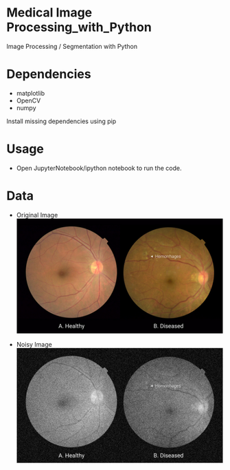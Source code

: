 # Medical Image Processing_with_Python
Image Processing / Segmentation with Python 

# Dependencies
- matplotlib
- OpenCV
- numpy

Install missing dependencies using pip

# Usage
- Open JupyterNotebook/ipython notebook to run the code.

# Data

- Original Image
![alt Original_Image](https://github.com/WaiYanNyeinNaing/ImageProcessing_with_Python/blob/master/eye.jpg)

- Noisy Image
![alt Noisy_Image](https://github.com/WaiYanNyeinNaing/ImageProcessing_with_Python/blob/master/noise.jpg)
